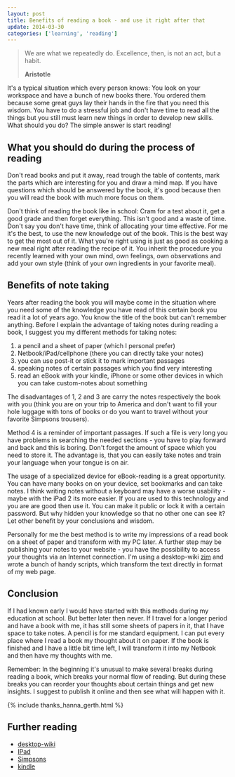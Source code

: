 ```yaml
---
layout: post
title: Benefits of reading a book - and use it right after that
update: 2014-03-30
categories: ['learning', 'reading']
---
```


<blockquote>
  <p>We are what we repeatedly do. Excellence, then, is not an act, but a habit.</p>
    <strong>Aristotle</strong>
</blockquote>


It's a typical situation which every person knows: You look on your workspace and have a bunch of new books there. You
ordered them because some great guys lay their hands in the fire that you need this wisdom. You have to do a
stressful job and don't have time to read all the things but you still must learn new things in order to develop new
skills. What should you do? The simple answer is start reading!


## What you should do during the process of reading

Don't read books and put it away, read trough the table of contents, mark the parts which are interesting for
you and draw a mind map. If you have questions which should be answered by the book, it's good because then you will
read the book with much more focus on them.


Don't think of reading the book like in school: Cram for a test about it, get a good grade and then forget
everything.  This isn't good and a waste of time. Don't say you don't have time, think of allocating your time
effective. For me it's the best, to use the new knowledge out of the book. This is the best way to get the most out
of it. What you're right using is just as good as cooking a new meal right after reading the recipe of it. You
inherit the procedure you recently learned with your own mind, own feelings, own observations and add your own style
(think of your own ingredients in your favorite meal).


## Benefits of note taking

Years after reading the book you will maybe come in the situation where you need some of the knowledge you have
read of this certain book you read it a lot of years ago. You know the title of the book but can't remember anything.
Before I explain the advantage of taking notes during reading a book, I suggest you my different methods for taking
notes:


1. a pencil and a sheet of paper (which I personal prefer)
2. Netbook/iPad/cellphone (there you can directly take your notes)
3. you can use post-it or stick it to mark important passages
4. speaking notes of certain passages which you find very interesting
5. read an eBook with your kindle, iPhone or some other devices in
   which you can take custom-notes about something


The disadvantages of 1, 2 and 3 are carry the notes respectively the book with you (think you are on your trip to
America and don't want to fill your hole luggage with tons of books or do you want to travel without your favorite
Simpsons trousers).


Method 4 is a reminder of important passages. If such a file is very long you have problems in searching the needed
sections - you have to play forward and back and this is boring. Don't forget the amount of space which you need to
store it. The advantage is, that you can easily take notes and train your language when your tongue is on air.


The usage of a specialized device for eBook-reading is a great opportunity. You can have many books on on your device,
set bookmarks and can take notes. I think writing notes without a keyboard may have a worse usability - maybe with the
iPad 2 its more easier. If you are used to this technology and you are are good then use it. You can
make it public or lock it with a certain password. But why hidden your knowledge so that no other one can see it? Let
other benefit by your conclusions and wisdom.


Personally for me the best method is to write my impressions of a read book on a sheet of paper and transform with my PC
later. A further step may be publishing your notes to your website - you have the possibility to access your thoughts
via an Internet connection. I'm using a desktop-wiki [zim](http://zim-wiki.org) and wrote a bunch of handy scripts,
which transform the text directly in format of my web page.


## Conclusion

If I had known early I would have started with this methods during my education at school. But better later then never.
If I travel for a longer period and have a book with me, it has still some sheets of papers in it, that I have space
to take notes.  A pencil is for me standard equipment. I can put every place where I read a book my thought about it
on paper. If the book is finished and I have a little bit time left, I will transform it into my Netbook and then have
my thoughts with me.


Remember: In the beginning it's unusual to make several breaks during reading a book, which breaks your normal
flow of reading. But during these breaks you can reorder your thoughts about certain things and get new insights. I
suggest to publish it online and then see what will happen with it.


{% include thanks_hanna_gerth.html %}


## Further reading

- [desktop-wiki](http://en.wikipedia.org/wiki/Personal_wiki#Free_software)
- [IPad](http://en.wikipedia.org/wiki/IPad)
- [Simpsons](http://www.thesimpsons.com/)
- [kindle](http://www.amazon.com/dp/B0015T963C/?tag=gocous-20&hvadid=5266389317&ref=pd_sl_7caym1p0x_e)

